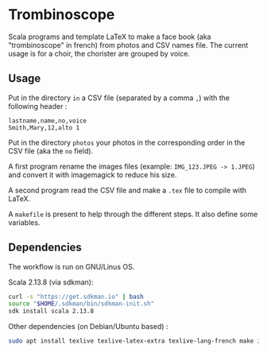 # Trombinoscope

Scala programs and template LaTeX to make a face book (aka "trombinoscope" in french) from photos and CSV names file. The current usage is for a choir, the chorister are grouped by voice.

## Usage

Put in the directory `in` a CSV file (separated by a comma `,`) with the following header :

```csv
lastname,name,no,voice
Smith,Mary,12,alto 1
```

Put in the directory `photos` your photos in the corresponding order in the CSV file (aka the `no` field).

A first program rename the images files (example: `IMG_123.JPEG -> 1.JPEG`) and convert it with imagemagick to reduce his size.

A second program read the CSV file and make a `.tex` file to compile with LaTeX.

A `makefile` is present to help through the different steps. It also define some variables.

## Dependencies

The workflow is run on GNU/Linus OS.

Scala 2.13.8 (via sdkman): 

```bash
curl -s "https://get.sdkman.io" | bash
source "$HOME/.sdkman/bin/sdkman-init.sh"
sdk install scala 2.13.8
```

Other dependencies (on Debian/Ubuntu based) :
```bash
sudo apt install texlive texlive-latex-extra texlive-lang-french make imagemagick sed
```
